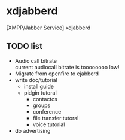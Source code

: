 # xdjabberd
[XMPP/Jabber Service] xdjabberd

## TODO list
* Audio call bitrate  
  current audiocall bitrate is toooooooo low!
* Migrate from openfire to ejabberd
* write doc/tutorial
  - install guide
  - pidgin tutoral
    - contactcs
    - groups
    - conference
    - file transfer tutoral
    - voice tutorial
* do advertising
